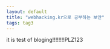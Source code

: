 ```yaml
---
layout: default
title: "webhacking.kr으로 공부하는 보안"
tags: tag3
---
```


it is test of bloging!!!!!!!!PLZ123
